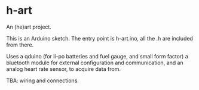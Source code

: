 # h-art
An (he)art project.

This is an Arduino sketch. The entry point is h-art.ino, all the .h are included from there.

Uses a qduino (for li-po batteries and fuel gauge, and small form factor)
a bluetooth module for external configuration and communication, and an
analog heart rate sensor, to acquire data from.

TBA: wiring and connections.
